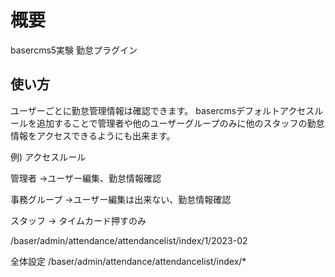 # 概要
basercms5実験 勤怠プラグイン

## 使い方
ユーザーごとに勤怠管理情報は確認できます。
basercmsデフォルトアクセスルールを追加することで管理者や他のユーザーグループのみに他のスタッフの勤怠情報をアクセスできるようにも出来ます。

例) アクセスルール

管理者 →ユーザー編集、勤怠情報確認

事務グループ →ユーザー編集は出来ない、勤怠情報確認

スタッフ → タイムカード押すのみ

/baser/admin/attendance/attendancelist/index/1/2023-02

全体設定
/baser/admin/attendance/attendancelist/index/*
